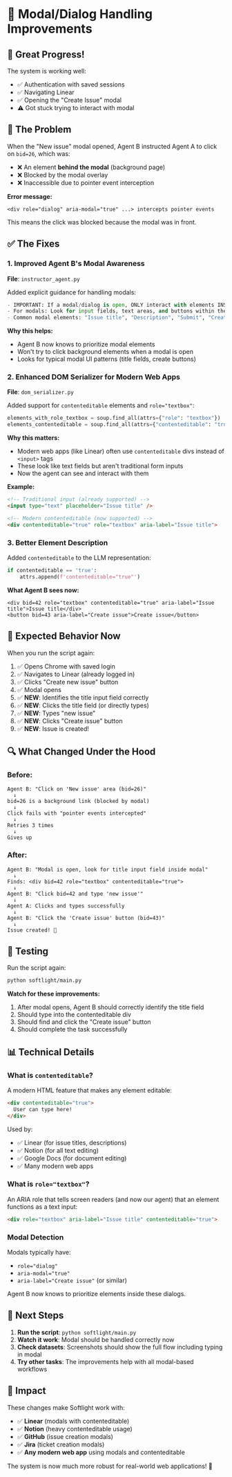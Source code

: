 # 🔧 Modal/Dialog Handling Improvements

## 🎉 Great Progress!

The system is working well:
- ✅ Authentication with saved sessions
- ✅ Navigating Linear
- ✅ Opening the "Create Issue" modal
- ⚠️ Got stuck trying to interact with modal

## 🐛 The Problem

When the "New issue" modal opened, Agent B instructed Agent A to click on `bid=26`, which was:
- ❌ An element **behind the modal** (background page)
- ❌ Blocked by the modal overlay
- ❌ Inaccessible due to pointer event interception

**Error message:**
```
<div role="dialog" aria-modal="true" ...> intercepts pointer events
```

This means the click was blocked because the modal was in front.

## ✅ The Fixes

### 1. Improved Agent B's Modal Awareness

**File**: `instructor_agent.py`

Added explicit guidance for handling modals:

```python
- IMPORTANT: If a modal/dialog is open, ONLY interact with elements INSIDE the modal, ignore background elements
- For modals: Look for input fields, text areas, and buttons within the modal first
- Common modal elements: "Issue title", "Description", "Submit", "Create", "Save", "Cancel" buttons
```

**Why this helps:**
- Agent B now knows to prioritize modal elements
- Won't try to click background elements when a modal is open
- Looks for typical modal UI patterns (title fields, create buttons)

### 2. Enhanced DOM Serializer for Modern Web Apps

**File**: `dom_serializer.py`

Added support for `contenteditable` elements and `role="textbox"`:

```python
elements_with_role_textbox = soup.find_all(attrs={"role": "textbox"})
elements_contenteditable = soup.find_all(attrs={"contenteditable": "true"})
```

**Why this matters:**
- Modern web apps (like Linear) often use `contenteditable` divs instead of `<input>` tags
- These look like text fields but aren't traditional form inputs
- Now the agent can see and interact with them

**Example:**
```html
<!-- Traditional input (already supported) -->
<input type="text" placeholder="Issue title" />

<!-- Modern contenteditable (now supported) -->
<div contenteditable="true" role="textbox" aria-label="Issue title">
```

### 3. Better Element Description

Added `contenteditable` to the LLM representation:

```python
if contenteditable == 'true':
    attrs.append(f'contenteditable="true"')
```

**What Agent B sees now:**
```
<div bid=42 role="textbox" contenteditable="true" aria-label="Issue title">Issue title</div>
<button bid=43 aria-label="Create issue">Create issue</button>
```

## 🎯 Expected Behavior Now

When you run the script again:

1. ✅ Opens Chrome with saved login
2. ✅ Navigates to Linear (already logged in)
3. ✅ Clicks "Create new issue" button
4. ✅ Modal opens
5. ✅ **NEW**: Identifies the title input field correctly
6. ✅ **NEW**: Clicks the title field (or directly types)
7. ✅ **NEW**: Types "new issue"
8. ✅ **NEW**: Clicks "Create issue" button
9. ✅ **NEW**: Issue is created!

## 🔍 What Changed Under the Hood

### Before:
```
Agent B: "Click on 'New issue' area (bid=26)"
  ↓
bid=26 is a background link (blocked by modal)
  ↓
Click fails with "pointer events intercepted"
  ↓
Retries 3 times
  ↓
Gives up
```

### After:
```
Agent B: "Modal is open, look for title input field inside modal"
  ↓
Finds: <div bid=42 role="textbox" contenteditable="true">
  ↓
Agent B: "Click bid=42 and type 'new issue'"
  ↓
Agent A: Clicks and types successfully
  ↓
Agent B: "Click the 'Create issue' button (bid=43)"
  ↓
Issue created! 🎉
```

## 🧪 Testing

Run the script again:

```bash
python softlight/main.py
```

**Watch for these improvements:**
1. After modal opens, Agent B should correctly identify the title field
2. Should type into the contenteditable div
3. Should find and click the "Create issue" button
4. Should complete the task successfully

## 📊 Technical Details

### What is `contenteditable`?

A modern HTML feature that makes any element editable:

```html
<div contenteditable="true">
  User can type here!
</div>
```

Used by:
- ✅ Linear (for issue titles, descriptions)
- ✅ Notion (for all text editing)
- ✅ Google Docs (for document editing)
- ✅ Many modern web apps

### What is `role="textbox"`?

An ARIA role that tells screen readers (and now our agent) that an element functions as a text input:

```html
<div role="textbox" aria-label="Issue title" contenteditable="true">
```

### Modal Detection

Modals typically have:
- `role="dialog"`
- `aria-modal="true"`
- `aria-label="Create issue"` (or similar)

Agent B now knows to prioritize elements inside these dialogs.

## 🎯 Next Steps

1. **Run the script**: `python softlight/main.py`
2. **Watch it work**: Modal should be handled correctly now
3. **Check datasets**: Screenshots should show the full flow including typing in modal
4. **Try other tasks**: The improvements help with all modal-based workflows

## 🚀 Impact

These changes make Softlight work with:
- ✅ **Linear** (modals with contenteditable)
- ✅ **Notion** (heavy contenteditable usage)
- ✅ **GitHub** (issue creation modals)
- ✅ **Jira** (ticket creation modals)
- ✅ **Any modern web app** using modals and contenteditable

The system is now much more robust for real-world web applications! 🎉

